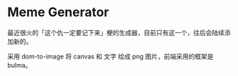 # Meme Generator

最近很火的「这个仇一定要记下来」梗的生成器，目前只有这一个，往后会陆续添加新的。

采用 dom-to-image 将 canvas 和 文字 绘成 png 图片，前端采用的框架是 bulma。